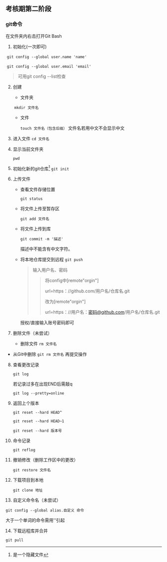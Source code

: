 ## 考核期第二阶段

### git命令

在文件夹内右击打开Git Bash

1. 初始化(一次即可)

​      `git config --global user.name 'name'`

​      `git config --global user.email 'email'`

> 可用git config --list检查

2. 创建       

   * 文件夹
   
   ​       `mkdir 文件名`
   
   * 文件
   
     `touch 文件名（包含后缀）`
     文件名若用中文不会显示中文
   
3. 进入文件
   `cd 文件名`

4. 显示当前文件夹

   `pwd`

5. 初始化新的git仓库[^1]
   `git init`

   [^1]:是一个隐藏文件

6. 上传文件

   * 查看文件存储位置

     `git status`

   * 将文件上传至暂存区

     `git add 文件名`

   * 将文件上传到库

     `git commit -m '描述'`
     
     描述中不能含有中文字符。
     
   * 将本地仓库提交到远程
     `git push`

     > 输入用户名、密码
     >
     > > 将config中[remote"orgin"]
     > >
     > > url=https：//github.com/用户名/仓库名.git
     > >
     > > 改为[remote"orgin"]
     > >
     > > url=https：//用户名：密码@github.com/用户名/仓库名.git
     
     授权/直接输入账号密码即可

7. 删除文件（未尝试）
   * 删除文件
     `rm 文件名`
* 从Git中删除
   `git rm 文件名`
   再提交操作
   
8. 查看更改记录

   `git log`

   若记录过多在出现END后需敲q

   `git log --pretty=online`

9. 返回上个版本

   `git reset --hard HEAD^`

   `git reset --hard HEAD~1`

   `git reset --hard 版本号`

10. 命令记录

    `git reflog`

11. 撤销修改（删除工作区中的更改）

    `git restore 文件名`

12. 下载项目到本地

    `git clone 地址`
    
 13. 自定义命令名（未尝试）
 
 `git config --global alias.自定义 命令`
 
 大于一个单词的命令需用''引起
 
 14. 下载远程库并合并
 
 `git pull`
